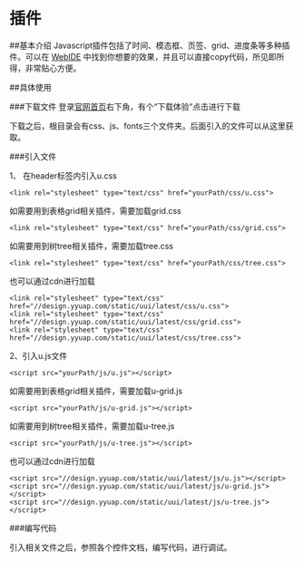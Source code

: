 # 插件

##基本介绍
Javascript插件包括了时间、模态框、页签、grid、进度条等多种插件。可以在 [WebIDE](http://design.yyuap.com/dist/pages/webIDE/index.html#/demos/ui/dialog/message) 中找到你想要的效果，并且可以直接copy代码，所见即所得，非常贴心方便。

##具体使用

###下载文件
登录[官网首页](http://design.yyuap.com/)右下角，有个“下载体验”点击进行下载

下载之后，根目录会有css、js、fonts三个文件夹。后面引入的文件可以从这里获取。

###引入文件

1、 在header标签内引入u.css

	<link rel="stylesheet" type="text/css" href="yourPath/css/u.css">
如需要用到表格grid相关插件，需要加载grid.css

```
<link rel="stylesheet" type="text/css" href="yourPath/css/grid.css">
```

如需要用到树tree相关插件，需要加载tree.css

```
<link rel="stylesheet" type="text/css" href="yourPath/css/tree.css">
```

也可以通过cdn进行加载

	<link rel="stylesheet" type="text/css" href="//design.yyuap.com/static/uui/latest/css/u.css">
	<link rel="stylesheet" type="text/css" href="//design.yyuap.com/static/uui/latest/css/grid.css">
	<link rel="stylesheet" type="text/css" href="//design.yyuap.com/static/uui/latest/css/tree.css">

2、引入u.js文件

	<script src="yourPath/js/u.js"></script>
如需要用到表格grid相关插件，需要加载u-grid.js

```
<script src="yourPath/js/u-grid.js"></script>
```

如需要用到树tree相关插件，需要加载u-tree.js

```
<script src="yourPath/js/u-tree.js"></script>
```

也可以通过cdn进行加载

	<script src="//design.yyuap.com/static/uui/latest/js/u.js"></script>
	<script src="//design.yyuap.com/static/uui/latest/js/u-grid.js"></script>
	<script src="//design.yyuap.com/static/uui/latest/js/u-tree.js"></script>

###编写代码

引入相关文件之后，参照各个控件文档，编写代码，进行调试。